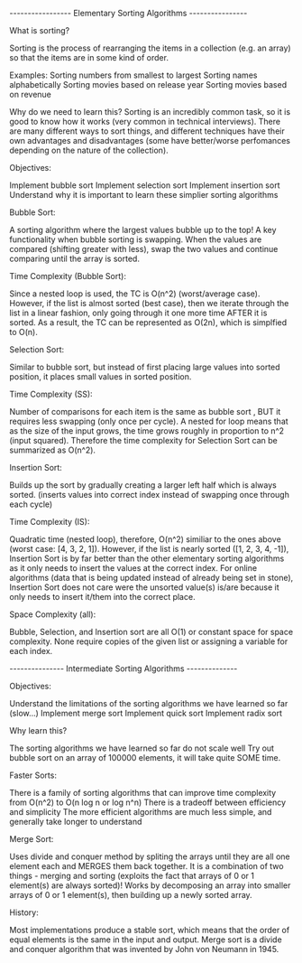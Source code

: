 ----------------- Elementary Sorting Algorithms ----------------

What is sorting?

Sorting is the process of rearranging the items in a collection (e.g. an array) so that the items are in some kind of order.

Examples:
Sorting numbers from smallest to largest
Sorting names alphabetically
Sorting movies based on release year
Sorting movies based on revenue

Why do we need to learn this?
Sorting is an incredibly common task, so it is good to know how it works (very common in technical interviews).
There are many different ways to sort things, and different techniques have their own advantages and disadvantages (some have better/worse perfomances depending on the nature of the collection).

Objectives:

Implement bubble sort
Implement selection sort
Implement insertion sort
Understand why it is important to learn these simplier sorting algorithms

Bubble Sort:

A sorting algorithm where the largest values bubble up to the top! A key functionality when bubble sorting is swapping. When the values are compared (shifting greater with less), swap the two values and continue comparing until the array is sorted.

Time Complexity (Bubble Sort):

Since a nested loop is used, the TC is O(n^2) (worst/average case). However, if the list is almost sorted (best case), then we iterate through the list in a linear fashion, only going through it one more time AFTER it is sorted. As a result, the TC can be represented as O(2n), which is simplfied to O(n).

Selection Sort:

Similar to bubble sort, but instead of first placing large values into sorted position, it places small values in sorted position.

Time Complexity (SS):

Number of comparisons for each item is the same as bubble sort , BUT it requires less swapping (only once per cycle). A nested for loop means that as the size of the input grows, the time grows roughly in proportion to n^2 (input squared). Therefore the time complexity for Selection Sort can be summarized as O(n^2).

Insertion Sort:

Builds up the sort by gradually creating a larger left half which is always sorted. (inserts values into correct index instead of swapping once through each cycle)

Time Complexity (IS):

Quadratic time (nested loop), therefore, O(n^2) similiar to the ones above (worst case: [4, 3, 2, 1]). However, if the list is nearly sorted ([1, 2, 3, 4, -1]), Insertion Sort is by far better than the other elementary sorting algorithms as it only needs to insert the values at the correct index. For online algorithms (data that is being updated instead of already being set in stone), Insertion Sort does not care were the unsorted value(s) is/are because it only needs to insert it/them into the correct place.

Space Complexity (all):

Bubble, Selection, and Insertion sort are all O(1) or constant space for space complexity. None require copies of the given list or assigning a variable for each index.

--------------- Intermediate Sorting Algorithms --------------

Objectives:

Understand the limitations of the sorting algorithms we have learned so far (slow...)
Implement merge sort
Implement quick sort
Implement radix sort

Why learn this?

The sorting algorithms we have learned so far do not scale well
Try out bubble sort on an array of 100000 elements, it will take quite SOME time.

Faster Sorts:

There is a family of sorting algorithms that can improve time complexity from O(n^2) to O(n log n or log n^n)
There is a tradeoff between efficiency and simplicity
The more efficient algorithms are much less simple, and generally take longer to understand

Merge Sort:

Uses divide and conquer method by spliting the arrays until they are all one element each and MERGES them back together. It is a combination of two things - merging and sorting (exploits the fact that arrays of 0 or 1 element(s) are always sorted)! Works by decomposing an array into smaller arrays of 0 or 1 element(s), then building up a newly sorted array.

History:

Most implementations produce a stable sort, which means that the order of equal elements is the same in the input and output. Merge sort is a divide and conquer algorithm that was invented by John von Neumann in 1945.
